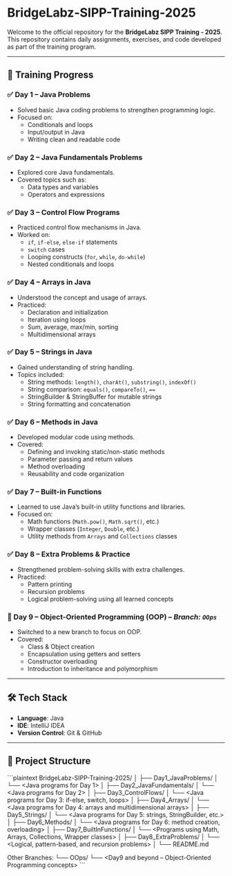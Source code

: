 # BridgeLabz-SIPP-Training-2025

Welcome to the official repository for the **BridgeLabz SIPP Training - 2025**.  
This repository contains daily assignments, exercises, and code developed as part of the training program.

---

## 📅 Training Progress

### ✅ Day 1 – Java Problems
- Solved basic Java coding problems to strengthen programming logic.
- Focused on:
  - Conditionals and loops  
  - Input/output in Java  
  - Writing clean and readable code  

### ✅ Day 2 – Java Fundamentals Problems
- Explored core Java fundamentals.
- Covered topics such as:
  - Data types and variables  
  - Operators and expressions  

### ✅ Day 3 – Control Flow Programs
- Practiced control flow mechanisms in Java.
- Worked on:
  - `if`, `if-else`, `else-if` statements  
  - `switch` cases  
  - Looping constructs (`for`, `while`, `do-while`)  
  - Nested conditionals and loops  

### ✅ Day 4 – Arrays in Java
- Understood the concept and usage of arrays.
- Practiced:
  - Declaration and initialization  
  - Iteration using loops  
  - Sum, average, max/min, sorting  
  - Multidimensional arrays  

### ✅ Day 5 – Strings in Java
- Gained understanding of string handling.
- Topics included:
  - String methods: `length()`, `charAt()`, `substring()`, `indexOf()`  
  - String comparison: `equals()`, `compareTo()`, `==`  
  - StringBuilder & StringBuffer for mutable strings  
  - String formatting and concatenation  

### ✅ Day 6 – Methods in Java
- Developed modular code using methods.
- Covered:
  - Defining and invoking static/non-static methods  
  - Parameter passing and return values  
  - Method overloading  
  - Reusability and code organization  

### ✅ Day 7 – Built-in Functions
- Learned to use Java’s built-in utility functions and libraries.
- Focused on:
  - Math functions (`Math.pow()`, `Math.sqrt()`, etc.)  
  - Wrapper classes (`Integer`, `Double`, etc.)  
  - Utility methods from `Arrays` and `Collections` classes  

### ✅ Day 8 – Extra Problems & Practice
- Strengthened problem-solving skills with extra challenges.
- Practiced:
  - Pattern printing  
  - Recursion problems  
  - Logical problem-solving using all learned concepts  

### 🔄 Day 9 – Object-Oriented Programming (OOP) – *Branch: `OOps`*
- Switched to a new branch to focus on OOP.
- Covered:
  - Class & Object creation  
  - Encapsulation using getters and setters  
  - Constructor overloading  
  - Introduction to inheritance and polymorphism  

---

## 🛠 Tech Stack

- **Language**: Java  
- **IDE**: IntelliJ IDEA  
- **Version Control**: Git & GitHub  

---

## 📁 Project Structure

\`\`\`plaintext
BridgeLabz-SIPP-Training-2025/
│
├── Day1_JavaProblems/
│   └── <Java programs for Day 1>
│
├── Day2_JavaFundamentals/
│   └── <Java programs for Day 2>
│
├── Day3_ControlFlows/
│   └── <Java programs for Day 3: if-else, switch, loops>
│
├── Day4_Arrays/
│   └── <Java programs for Day 4: arrays and multidimensional arrays>
│
├── Day5_Strings/
│   └── <Java programs for Day 5: strings, StringBuilder, etc.>
│
├── Day6_Methods/
│   └── <Java programs for Day 6: method creation, overloading>
│
├── Day7_BuiltInFunctions/
│   └── <Programs using Math, Arrays, Collections, Wrapper classes>
│
├── Day8_ExtraProblems/
│   └── <Logical, pattern-based, and recursion problems>
│
└── README.md

Other Branches:
└── OOps/
    └── <Day9 and beyond – Object-Oriented Programming concepts>
\`\`\`
